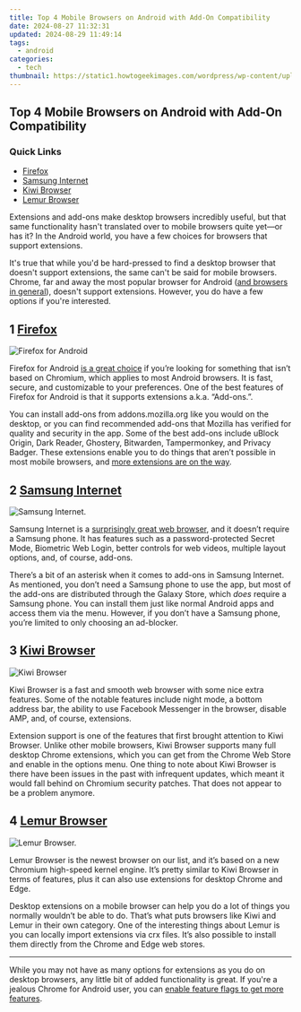 ```yaml
---
title: Top 4 Mobile Browsers on Android with Add-On Compatibility
date: 2024-08-27 11:32:31
updated: 2024-08-29 11:49:14
tags:
  - android
categories:
  - tech
thumbnail: https://static1.howtogeekimages.com/wordpress/wp-content/uploads/2023/08/52709451780_0b8ce58762_o.jpg
---
```


## Top 4 Mobile Browsers on Android with Add-On Compatibility

### Quick Links

* [Firefox](https://fox-http.techidaily.com/2024-approved-the-zen-of-sleep-curated-asmr-vocalists/)
* [Samsung Internet](https://instagram-video-recordings.techidaily.com/new-igtvs-power-boosters-crafting-viral-hash-tags/)
* [Kiwi Browser](https://blog-min.techidaily.com/5-ways-to-teach-you-to-transfer-files-from-motorola-moto-g-5g-2023-to-other-android-devices-easily-drfone-by-drfone-transfer-from-android-transfer-from-android/)
* [Lemur Browser](https://hardware-updates.techidaily.com/download-the-epson-stylus-nx420-printer-driver-for-windows-7-8-and-10-free-and-compatible/)

 Extensions and add-ons make desktop browsers incredibly useful, but that same functionality hasn't translated over to mobile browsers quite yet—or has it? In the Android world, you have a few choices for browsers that support extensions. 

 It's true that while you'd be hard-pressed to find a desktop browser that doesn't support extensions, the same can't be said for mobile browsers. Chrome, far and away the most popular browser for Android ([and browsers in general](https://on-screen-recording.techidaily.com/updated-2024-approved-best-price-to-performance-tablets-with-gaming-capabilities/)), doesn't support extensions. However, you do have a few options if you're interested.

## 1 [Firefox](https://www.anrdoezrs.net/links/3607085/type/dlg/sid/UUhtgUeUpU2000184/https://play.google.com/store/apps/details?id=org.mozilla.firefox) 

![Firefox for Android](https://static1.howtogeekimages.com/wordpress/wp-content/uploads/2023/08/firefox.png) 

 Firefox for Android [is a great choice](https://howto.techidaily.com/8-workable-fixes-to-the-sim-not-provisioned-mm2-error-on-samsung-galaxy-a14-5g-drfone-by-drfone-fix-android-problems-fix-android-problems/) if you’re looking for something that isn’t based on Chromium, which applies to most Android browsers. It is fast, secure, and customizable to your preferences. One of the best features of Firefox for Android is that it supports extensions a.k.a. “Add-ons.”.

 You can install add-ons from addons.mozilla.org like you would on the desktop, or you can find recommended add-ons that Mozilla has verified for quality and security in the app. Some of the best add-ons include uBlock Origin, Dark Reader, Ghostery, Bitwarden, Tampermonkey, and Privacy Badger. These extensions enable you to do things that aren’t possible in most mobile browsers, and [more extensions are on the way](https://android-unlock.techidaily.com/how-to-unlock-lava-blaze-pro-5g-pattern-lock-if-forgotten-6-ways-by-drfone-android/).

## 2 [Samsung Internet](https://www.anrdoezrs.net/links/3607085/type/dlg/sid/UUhtgUeUpU2000184/https://play.google.com/store/apps/details?id=com.sec.android.app.sbrowser) 

![Samsung Internet.](https://static1.howtogeekimages.com/wordpress/wp-content/uploads/2023/08/samsung-internet.png) 

 Samsung Internet is a [surprisingly great web browser](https://on-screen-recording.techidaily.com/new-streamline-your-screen-captures-with-4-methods/), and it doesn’t require a Samsung phone. It has features such as a password-protected Secret Mode, Biometric Web Login, better controls for web videos, multiple layout options, and, of course, add-ons.

 There’s a bit of an asterisk when it comes to add-ons in Samsung Internet. As mentioned, you don’t need a Samsung phone to use the app, but most of the add-ons are distributed through the Galaxy Store, which _does_ require a Samsung phone. You can install them just like normal Android apps and access them via the menu. However, if you don’t have a Samsung phone, you’re limited to only choosing an ad-blocker.

## 3 [Kiwi Browser](https://www.anrdoezrs.net/links/3607085/type/dlg/sid/UUhtgUeUpU2000184/https://play.google.com/store/apps/details?id=com.kiwibrowser.browser) 

![Kiwi Browser](https://static1.howtogeekimages.com/wordpress/wp-content/uploads/2023/08/kiwi-browser.png) 

 Kiwi Browser is a fast and smooth web browser with some nice extra features. Some of the notable features include night mode, a bottom address bar, the ability to use Facebook Messenger in the browser, disable AMP, and, of course, extensions.

 Extension support is one of the features that first brought attention to Kiwi Browser. Unlike other mobile browsers, Kiwi Browser supports many full desktop Chrome extensions, which you can get from the Chrome Web Store and enable in the options menu. One thing to note about Kiwi Browser is there have been issues in the past with infrequent updates, which meant it would fall behind on Chromium security patches. That does not appear to be a problem anymore.

## 4 [Lemur Browser](https://www.anrdoezrs.net/links/3607085/type/dlg/sid/UUhtgUeUpU2000184/https://play.google.com/store/apps/details?id=com.lemurbrowser.exts) 

![Lemur Browser.](https://static1.howtogeekimages.com/wordpress/wp-content/uploads/2023/08/lemur-browser.png) 

 Lemur Browser is the newest browser on our list, and it’s based on a new Chromium high-speed kernel engine. It’s pretty similar to Kiwi Browser in terms of features, plus it can also use extensions for desktop Chrome and Edge.

 Desktop extensions on a mobile browser can help you do a lot of things you normally wouldn’t be able to do. That’s what puts browsers like Kiwi and Lemur in their own category. One of the interesting things about Lemur is you can locally import extensions via crx files. It’s also possible to install them directly from the Chrome and Edge web stores.

---

 While you may not have as many options for extensions as you do on desktop browsers, any little bit of added functionality is great. If you're a jealous Chrome for Android user, you can [enable feature flags to get more features](https://screen-video-capture.techidaily.com/new-2024-approved-vrecorder-your-quick-route-to-high-quality-sound-system/).

<ins class="adsbygoogle"
     style="display:block"
     data-ad-format="autorelaxed"
     data-ad-client="ca-pub-7571918770474297"
     data-ad-slot="1223367746"></ins>



<ins class="adsbygoogle"
     style="display:block"
     data-ad-client="ca-pub-7571918770474297"
     data-ad-slot="8358498916"
     data-ad-format="auto"
     data-full-width-responsive="true"></ins>
